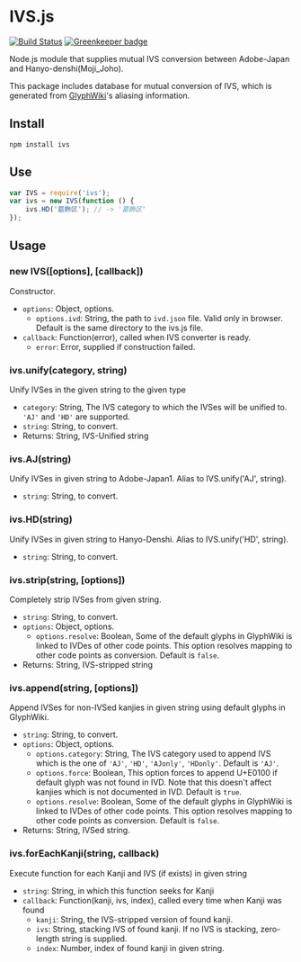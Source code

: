 IVS.js
======

[![Build Status](https://travis-ci.org/hakatashi/IVS.js.svg?branch=master)](https://travis-ci.org/hakatashi/IVS.js)
[![Greenkeeper badge](https://badges.greenkeeper.io/hakatashi/IVS.js.svg)](https://greenkeeper.io/)

Node.js module that supplies mutual IVS conversion between Adobe-Japan and Hanyo-denshi(Moji_Joho).

This package includes database for mutual conversion of IVS,
which is generated from [GlyphWiki](http://glyphwiki.org/)'s aliasing information.

## Install

    npm install ivs

## Use

``` javascript
var IVS = require('ivs');
var ivs = new IVS(function () {
    ivs.HD('葛󠄁飾󠄀区󠄀'); // -> '葛󠄃飾󠄂区󠄀'
});
```

## Usage

### new IVS([options], [callback])

Constructor.

* `options`: Object, options.
  - `options.ivd`: String, the path to `ivd.json` file. Valid only in browser.
    Default is the same directory to the ivs.js file.
* `callback`: Function(error), called when IVS converter is ready.
  - `error`: Error, supplied if construction failed.

### ivs.unify(category, string)

Unify IVSes in the given string to the given type

* `category`: String, The IVS category to which the IVSes will be unified to. `'AJ'` and `'HD'` are supported.
* `string`: String, to convert.
* Returns: String, IVS-Unified string

### ivs.AJ(string)

Unify IVSes in given string to Adobe-Japan1. Alias to IVS.unify('AJ', string).

* `string`: String, to convert.

### ivs.HD(string)

Unify IVSes in given string to Hanyo-Denshi. Alias to IVS.unify('HD', string).

* `string`: String, to convert.

### ivs.strip(string, [options])

Completely strip IVSes from given string.

* `string`: String, to convert.
* `options`: Object, options.
  - `options.resolve`: Boolean, Some of the default glyphs in GlyphWiki is linked to IVDes of other code points.
    This option resolves mapping to other code points as conversion. Default is `false`.
* Returns: String, IVS-stripped string

### ivs.append(string, [options])

Append IVSes for non-IVSed kanjies in given string using default glyphs in GlyphWiki.

* `string`: String, to convert.
* `options`: Object, options.
  - `options.category`: String, The IVS category used to append IVS which is the one of
    `'AJ'`, `'HD'`, `'AJonly'`, `'HDonly'`. Default is `'AJ'`.
  - `options.force`: Boolean, This option forces to append U+E0100 if default glyph was not found in IVD.
    Note that this doesn't affect kanjies which is not documented in IVD. Default is `true`.
  - `options.resolve`: Boolean, Some of the default glyphs in GlyphWiki is linked to IVDes of other code points.
    This option resolves mapping to other code points as conversion. Default is `false`.
* Returns: String, IVSed string.

### ivs.forEachKanji(string, callback)

Execute function for each Kanji and IVS (if exists) in given string

* `string`: String, in which this function seeks for Kanji
* `callback`: Function(kanji, ivs, index), called every time when Kanji was found
  - `kanji`: String, the IVS-stripped version of found kanji.
  - `ivs`: String, stacking IVS of found kanji. If no IVS is stacking, zero-length string is supplied.
  - `index`: Number, index of found kanji in given string.
